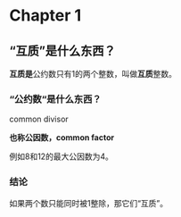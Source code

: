# Chapter 1

## “互质”是什么东西？

**互质是**公约数只有1的两个整数，叫做**互质**整数。

### “公约数“是什么东西？

common divisor

**也称公因数，common factor**

例如8和12的最大公因数为4。

### 结论

如果两个数只能同时被1整除，那它们“互质”。



